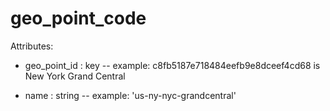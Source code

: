 # geo_point_code

Attributes:

* geo_point_id : key -- example: c8fb5187e718484eefb9e8dceef4cd68 is New York Grand Central

* name : string -- example: 'us-ny-nyc-grandcentral'
